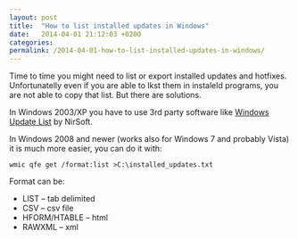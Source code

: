 ```yaml
---
layout: post
title:  "How to list installed updates in Windows"
date:   2014-04-01 21:12:03 +0200
categories:
permalink: /2014-04-01-how-to-list-installed-updates-in-windows/ 
---
```



Time to time you might need to list or export installed updates and hotfixes. Unfortunatelly even if you are able to lkst them in instaleld programs, you are not able to copy that list. But there are solutions.

In Windows 2003/XP  you have to use 3rd party software like [Windows Update List](http://www.nirsoft.net/utils/wul.html) by NirSoft.

In Windows 2008 and newer (works also for Windows 7 and probably Vista) it is much more easier, you can do it with:

`wmic qfe get /format:list >C:\installed_updates.txt`

Format can be:

- LIST  – tab delimited
- CSV – csv file
- HFORM/HTABLE – html
- RAWXML – xml

